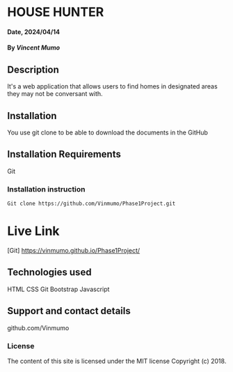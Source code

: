 # HOUSE HUNTER

#### Date, 2024/04/14

#### By *Vincent Mumo*

## Description
It's a web application that allows users to find homes in designated areas they may not be conversant with.

## Installation
You use git clone to be able to download the documents in the GitHub

## Installation Requirements
Git

### Installation instruction
```
Git clone https://github.com/Vinmumo/Phase1Project.git

```

# Live Link
[Git] https://vinmumo.github.io/Phase1Project/

## Technologies used
HTML
CSS
Git
Bootstrap
Javascript

## Support and contact details
github.com/Vinmumo

### License
The content of this site is licensed under the MIT license
Copyright (c) 2018.







